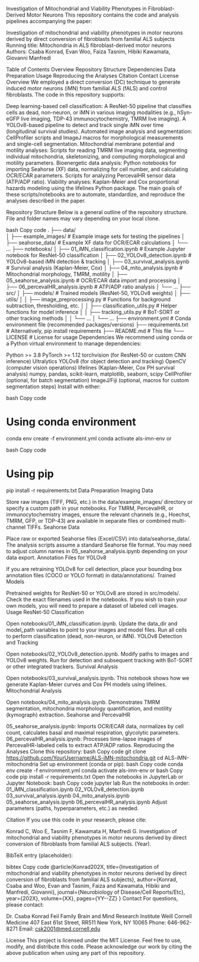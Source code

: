 Investigation of Mitochondrial and Viability Phenotypes in Fibroblast-Derived Motor Neurons
This repository contains the code and analysis pipelines accompanying the paper:

Investigation of mitochondrial and viability phenotypes in motor neurons derived by direct conversion of fibroblasts from familial ALS subjects
Running title: Mitochondria in ALS fibroblast-derived motor neurons
Authors: Csaba Konrad, Evan Woo, Faiza Tasnim, Hibiki Kawamata, Giovanni Manfredi

Table of Contents
Overview
Repository Structure
Dependencies
Data Preparation
Usage
Reproducing the Analyses
Citation
Contact
License
Overview
We employed a direct conversion (DC) technique to generate induced motor neurons (iMN) from familial ALS (fALS) and control fibroblasts. The code in this repository supports:

Deep learning-based cell classification:
A ResNet-50 pipeline that classifies cells as dead, non-neuron, or iMN in various imaging modalities (e.g., hSyn-eGFP live imaging, TDP-43 immunocytochemistry, TMRM live imaging).
A YOLOv8-based pipeline to detect and track single iMN over time (longitudinal survival studies).
Automated image analysis and segmentation:
CellProfiler scripts and ImageJ macros for morphological measurements and single-cell segmentation.
Mitochondrial membrane potential and motility analyses:
Scripts for reading TMRM live imaging data, segmenting individual mitochondria, skeletonizing, and computing morphological and motility parameters.
Bioenergetic data analysis:
Python notebooks for importing Seahorse (XF) data, normalizing for cell number, and calculating OCR/ECAR parameters.
Scripts for analyzing PercevalHR sensor data (ATP/ADP ratio).
Viability analyses:
Kaplan-Meier and Cox proportional hazards modeling using the lifelines Python package.
The main goals of these scripts/notebooks are to automate, standardize, and reproduce the analyses described in the paper.

Repository Structure
Below is a general outline of the repository structure. File and folder names may vary depending on your local clone.

bash
Copy code
.
├── data/                    
│   ├── example_images/            # Example image sets for testing the pipelines
│   ├── seahorse_data/            # Example XF data for OCR/ECAR calculations
│   └── ...
├── notebooks/
│   ├── 01_iMN_classification.ipynb  # Example Jupyter notebook for ResNet-50 classification
│   ├── 02_YOLOv8_detection.ipynb    # YOLOv8-based iMN detection & tracking
│   ├── 03_survival_analysis.ipynb   # Survival analysis (Kaplan-Meier, Cox)
│   ├── 04_mito_analysis.ipynb       # Mitochondrial morphology, TMRM, motility
│   ├── 05_seahorse_analysis.ipynb   # OCR/ECAR data import and processing
│   ├── 06_percevalHR_analysis.ipynb # ATP/ADP ratio analysis
│   └── ...
├── src/
│   ├── models/                      # Trained models (ResNet-50, YOLOv8 weights)
│   ├── utils/
│   │   ├── image_preprocessing.py   # Functions for background subtraction, thresholding, etc.
│   │   ├── classification_utils.py  # Helper functions for model inference
│   │   ├── tracking_utils.py        # BoT-SORT or other tracking methods
│   │   └── ...
│   └── ...
├── environment.yml                  # Conda environment file (recommended packages/versions)
├── requirements.txt                 # Alternatively, pip install requirements
├── README.md                        # This file
└── LICENSE                          # License for usage
Dependencies
We recommend using conda or a Python virtual environment to manage dependencies:

Python >= 3.8
PyTorch >= 1.12
torchvision (for ResNet-50 or custom CNN inference)
Ultralytics YOLOv8 (for object detection and tracking)
OpenCV (computer vision operations)
lifelines (Kaplan-Meier, Cox PH survival analysis)
numpy, pandas, scikit-learn, matplotlib, seaborn, scipy
CellProfiler (optional, for batch segmentation)
ImageJ/Fiji (optional, macros for custom segmentation steps)
Install with either:

bash
Copy code
# Using conda environment
conda env create -f environment.yml
conda activate als-imn-env
or

bash
Copy code
# Using pip
pip install -r requirements.txt
Data Preparation
Imaging Data

Store raw images (TIFF, PNG, etc.) in the data/example_images/ directory or specify a custom path in your notebooks.
For TMRM, PercevalHR, or immunocytochemistry images, ensure the relevant channels (e.g., Hoechst, TMRM, GFP, or TDP-43) are available in separate files or combined multi-channel TIFFs.
Seahorse Data

Place raw or exported Seahorse files (Excel/CSV) into data/seahorse_data/.
The analysis scripts assume a standard Seahorse file format. You may need to adjust column names in 05_seahorse_analysis.ipynb depending on your data export.
Annotation Files for YOLOv8

If you are retraining YOLOv8 for cell detection, place your bounding box annotation files (COCO or YOLO format) in data/annotations/.
Trained Models

Pretrained weights for ResNet-50 or YOLOv8 are stored in src/models/. Check the exact filenames used in the notebooks.
If you wish to train your own models, you will need to prepare a dataset of labeled cell images.
Usage
ResNet-50 Classification

Open notebooks/01_iMN_classification.ipynb.
Update the data_dir and model_path variables to point to your images and model files.
Run all cells to perform classification (dead, non-neuron, or iMN).
YOLOv8 Detection and Tracking

Open notebooks/02_YOLOv8_detection.ipynb.
Modify paths to images and YOLOv8 weights.
Run for detection and subsequent tracking with BoT-SORT or other integrated trackers.
Survival Analysis

Open notebooks/03_survival_analysis.ipynb.
This notebook shows how we generate Kaplan-Meier curves and Cox PH models using lifelines.
Mitochondrial Analysis

Open notebooks/04_mito_analysis.ipynb.
Demonstrates TMRM segmentation, mitochondria morphology quantification, and motility (kymograph) extraction.
Seahorse and PercevalHR

05_seahorse_analysis.ipynb: Imports OCR/ECAR data, normalizes by cell count, calculates basal and maximal respiration, glycolytic parameters.
06_percevalHR_analysis.ipynb: Processes time-lapse images of PercevalHR-labeled cells to extract ATP/ADP ratios.
Reproducing the Analyses
Clone this repository:
bash
Copy code
git clone https://github.com/YourUsername/ALS-iMN-mitochondria.git
cd ALS-iMN-mitochondria
Set up environment (conda or pip):
bash
Copy code
conda env create -f environment.yml
conda activate als-imn-env
or
bash
Copy code
pip install -r requirements.txt
Open the notebooks in JupyterLab or Jupyter Notebook:
bash
Copy code
jupyter lab
Run the notebooks in order:
01_iMN_classification.ipynb
02_YOLOv8_detection.ipynb
03_survival_analysis.ipynb
04_mito_analysis.ipynb
05_seahorse_analysis.ipynb
06_percevalHR_analysis.ipynb
Adjust parameters (paths, hyperparameters, etc.) as needed.

Citation
If you use this code in your research, please cite:

Konrad C, Woo E, Tasnim F, Kawamata H, Manfredi G.
Investigation of mitochondrial and viability phenotypes in motor neurons derived by direct conversion of fibroblasts from familial ALS subjects. (Year).

BibTeX entry (placeholder):

bibtex
Copy code
@article{Konrad202X,
  title={Investigation of mitochondrial and viability phenotypes in motor neurons derived by direct conversion of fibroblasts from familial ALS subjects},
  author={Konrad, Csaba and Woo, Evan and Tasnim, Faiza and Kawamata, Hibiki and Manfredi, Giovanni},
  journal={Neurobiology of Disease/Cell Reports/Etc},
  year={202X},
  volume={XX},
  pages={YY--ZZ}
}
Contact
For questions, please contact:

Dr. Csaba Konrad
Feil Family Brain and Mind Research Institute
Weill Cornell Medicine
407 East 61st Street, RR511
New York, NY 10065
Phone: 646-962-8271
Email: csk2001@med.cornell.edu

License
This project is licensed under the MIT License. Feel free to use, modify, and distribute this code. Please acknowledge our work by citing the above publication when using any part of this repository.
